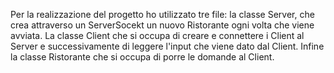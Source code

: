 Per la realizzazione del progetto ho utilizzato tre file: la classe Server, che crea attraverso un ServerSocekt un nuovo Ristorante ogni volta che viene avviata. 
La classe Client che si occupa di creare e connettere i Client al Server e successivamente di leggere l'input che viene dato dal Client. Infine la classe
Ristorante che si occupa di porre le domande al Client.